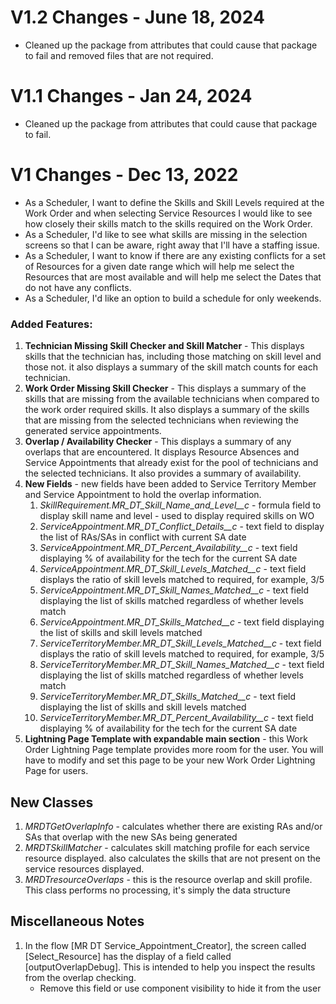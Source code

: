 # V1.2 Changes - June 18, 2024
* Cleaned up the package from attributes that could cause that package to fail and removed files that are not required.

# V1.1 Changes - Jan 24, 2024
* Cleaned up the package from attributes that could cause that package to fail.

# V1 Changes - Dec 13, 2022
* As a Scheduler, I want to define the Skills and Skill Levels required at the Work Order and when selecting Service Resources I would like to see how closely their skills match to the skills required on the Work Order.
* As a Scheduler, I'd like to see what skills are missing in the selection screens so that I can be aware, right away that I'll have a staffing issue.
* As a Scheduler, I want to know if there are any existing conflicts for a set of Resources for a given date range which will help me select the Resources that are most available and will help me select the Dates that do not have any conflicts.
* As a Scheduler, I'd like an option to build a schedule for only weekends.

### Added Features:
1. **Technician Missing Skill Checker and Skill Matcher** - This displays skills that the technician has, including those matching on skill level and those not. it also displays a summary of the skill match counts for each technician.
2. **Work Order Missing Skill Checker** - This displays a summary of the skills that are missing from the available technicians when compared to the work order required skills. It also displays a summary of the skills that are missing from the selected technicians when reviewing the generated service appointments.
3. **Overlap / Availability Checker** - This displays a summary of any overlaps that are encountered. It displays Resource Absences and Service Appointments that already exist for the pool of technicians and the selected technicians. It also provides a summary of availability.
4. **New Fields** - new fields have been added to Service Territory Member and Service Appointment to hold the overlap information.
    1. _SkillRequirement.MR_DT_Skill_Name_and_Level__c_ - formula field to display skill name and level - used to display required skills on WO
    2. _ServiceAppointment.MR_DT_Conflict_Details__c_ - text field to display the list of RAs/SAs in conflict with current SA date
    3. _ServiceAppointment.MR_DT_Percent_Availability__c_ - text field displaying % of availability for the tech for the current SA date
    4. _ServiceAppointment.MR_DT_Skill_Levels_Matched__c_ - text field displays the ratio of skill levels matched to required, for example, 3/5
    5. _ServiceAppointment.MR_DT_Skill_Names_Matched__c_ - text field displaying the list of skills matched regardless of whether levels match
    6. _ServiceAppointment.MR_DT_Skills_Matched__c_ - text field displaying the list of skills and skill levels matched
    7. _ServiceTerritoryMember.MR_DT_Skill_Levels_Matched__c_ - text field displays the ratio of skill levels matched to required, for example, 3/5
    8. _ServiceTerritoryMember.MR_DT_Skill_Names_Matched__c_ - text field displaying the list of skills matched regardless of whether levels match
    9. _ServiceTerritoryMember.MR_DT_Skills_Matched__c_ - text field displaying the list of skills and skill levels matched
    10. _ServiceTerritoryMember.MR_DT_Percent_Availability__c_ - text field displaying % of availability for the tech for the current SA date
5. **Lightning Page Template with expandable main section** - this Work Order Lightning Page template provides more room for the user. You will have to modify and set this page to be your new Work Order Lightning Page for users. 

## New Classes
1. *MRDTGetOverlapInfo* - calculates whether there are existing RAs and/or SAs that overlap with the new SAs being generated
2. *MRDTSkillMatcher* - calculates skill matching profile for each service resource displayed. also calculates the skills that are not present on the service resources displayed.
3. *MRDTresourceOverlaps* - this is the resource overlap and skill profile. This class performs no processing, it's simply the data structure

## Miscellaneous Notes
1. In the flow [MR DT Service_Appointment_Creator], the screen called [Select_Resource] has the display of a field called [outputOverlapDebug]. This is intended to help you inspect the results from the overlap checking.
    * Remove this field or use component visibility to hide it from the user
